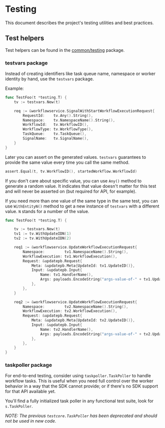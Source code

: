 # Testing

This document describes the project's testing utilities and best practices.

## Test helpers

Test helpers can be found in the [common/testing](../../common/testing) package.

### testvars package

Instead of creating identifiers like task queue name, namespace or worker identity by hand,
use the `testvars` package.

Example:

```go
func TestFoo(t *testing.T) {
    tv := testvars.New(t)

    req := &workflowservice.SignalWithStartWorkflowExecutionRequest{
        RequestId:    tv.Any().String(),
        Namespace:    tv.NamespaceName().String(),
        WorkflowId:   tv.WorkflowID(),
        WorkflowType: tv.WorkflowType(),
        TaskQueue:    tv.TaskQueue(),
        SignalName:   tv.SignalName(),
    }
}
```
Later you can assert on the generated values. `testvars` guarantees to provide the same value every time you call the same method. 

```go
assert.Equal(t, tv.WorkflowID(), startedWorkflow.WorkflowId)
```
If you don't care about specific value, you can use `Any()` method to generate a random value.
It indicates that value doesn't matter for this test and will never be asserted on (but required for API, for example).

If you need more than one value of the same type in the same test, you can use `WithEntityN()` method to
get a new instance of `testvars` with a different value. `N` stands for a number of the value.

```go
func TestFoo(t *testing.T) {

    tv := testvars.New(t)
    tv1 := tv.WithUpdateIDN(1)
    tv2 := tv.WithUpdateIDN(2)

    req1 := &workflowservice.UpdateWorkflowExecutionRequest{
        Namespace:         tv1.NamespaceName().String(),
        WorkflowExecution: tv1.WorkflowExecution(),
        Request: &updatepb.Request{
            Meta: &updatepb.Meta{UpdateId: tv1.UpdateID()},
            Input: &updatepb.Input{
                Name: tv1.HandlerName(),
                Args: payloads.EncodeString("args-value-of-" + tv1.UpdateID()),
            },
        },
    }

	req2 := &workflowservice.UpdateWorkflowExecutionRequest{
        Namespace:         tv2.NamespaceName().String(),
        WorkflowExecution: tv2.WorkflowExecution(),
        Request: &updatepb.Request{
            Meta: &updatepb.Meta{UpdateId: tv2.UpdateID()},
            Input: &updatepb.Input{
                Name: tv2.HandlerName(),
                Args: payloads.EncodeString("args-value-of-" + tv2.UpdateID()),
            },
        },
    }
}
```
### taskpoller package

For end-to-end testing, consider using `taskpoller.TaskPoller` to handle workflow tasks. This is
useful when you need full control over the worker behavior in a way that the SDK cannot provide;
or if there's no SDK support for that API available yet.

You'll find a fully initialized task poller in any functional test suite, look for `s.TaskPoller`.

_NOTE: The previous `testcore.TaskPoller` has been deprecated and should not be used in new code._